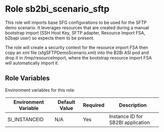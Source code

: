 Role sb2bi_scenario_sftp
==========================

This role will imports base SFG configurations to be used for the SFTP demo scenario.  It leverages resources that are created during a manual bootstrap import (SSH Host Key, SFTP adapter, Resource Import FSA, b2bapi user) so expects them to be present.

The role will create a security context for the resource import FSA then copy an xml file (sfgSFTPDemoScenario.xml) into the B2Bi ASI pod and drop it in /tmp/resourceImport, where the bootstrap resource import FSA will automatically import it.

Role Variables
--------------
Environment variables for this role:

| Environment Variable          | Default Value        | Required | Description                                      |
|-------------------------------|----------------------|----------|--------------------------------------------------|
| SI_INSTANCEID                 | N/A                  | Yes      | Instance ID for SB2BI application                |
